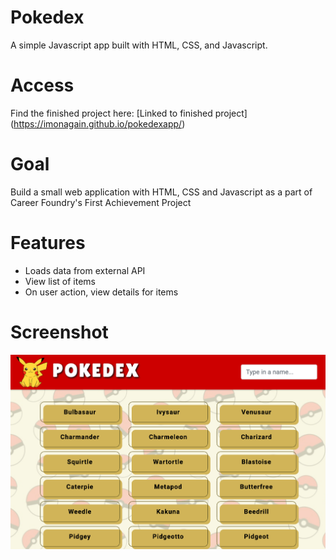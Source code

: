 # Pokedex 
A simple Javascript app built with HTML, CSS, and Javascript. 
# Access
Find the finished project here: [Linked to finished project] (https://imonagain.github.io/pokedexapp/)
# Goal
Build a small web application with HTML, CSS and Javascript as a part of Career Foundry's 
First Achievement Project
# Features
- Loads data from external API
- View list of items
- On user action, view details for items
# Screenshot
![screenshot of pokedex app](img/pokemonjsapp.png)


